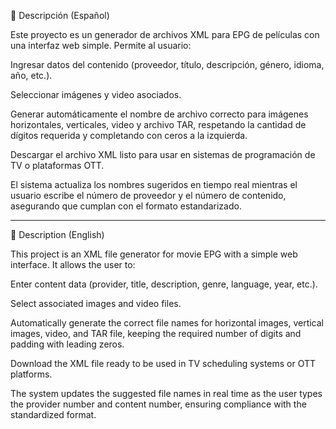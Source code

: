 📄 Descripción (Español)

Este proyecto es un generador de archivos XML para EPG de películas con una interfaz web simple.
Permite al usuario:

Ingresar datos del contenido (proveedor, título, descripción, género, idioma, año, etc.).

Seleccionar imágenes y video asociados.

Generar automáticamente el nombre de archivo correcto para imágenes horizontales, verticales, video y archivo TAR, respetando la cantidad de dígitos requerida y completando con ceros a la izquierda.

Descargar el archivo XML listo para usar en sistemas de programación de TV o plataformas OTT.

El sistema actualiza los nombres sugeridos en tiempo real mientras el usuario escribe el número de proveedor y el número de contenido, asegurando que cumplan con el formato estandarizado.


_______________________________________________________________________________________________________________________________________________________________________________________________________________________


📄 Description (English)

This project is an XML file generator for movie EPG with a simple web interface.
It allows the user to:

Enter content data (provider, title, description, genre, language, year, etc.).

Select associated images and video files.

Automatically generate the correct file names for horizontal images, vertical images, video, and TAR file, keeping the required number of digits and padding with leading zeros.

Download the XML file ready to be used in TV scheduling systems or OTT platforms.

The system updates the suggested file names in real time as the user types the provider number and content number, ensuring compliance with the standardized format.